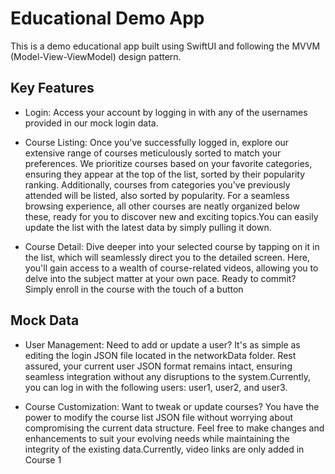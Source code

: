 # Educational Demo App

This is a demo educational app built using SwiftUI and following the MVVM (Model-View-ViewModel) design pattern.

## Key Features

- Login: Access your account by logging in with any of the usernames provided in our mock login data.

- Course Listing: Once you've successfully logged in, explore our extensive range of courses meticulously sorted to match your preferences. We prioritize courses based on your favorite categories, ensuring they appear at the top of the list, sorted by their popularity ranking. Additionally, courses from categories you've previously attended will be listed, also sorted by popularity. For a seamless browsing experience, all other courses are neatly organized below these, ready for you to discover new and exciting topics.You can easily update the list with the latest data by simply pulling it down.

- Course Detail: Dive deeper into your selected course by tapping on it in the list, which will seamlessly direct you to the detailed screen. Here, you'll gain access to a wealth of course-related videos, allowing you to delve into the subject matter at your own pace. Ready to commit? Simply enroll in the course with the touch of a button

## Mock Data

- User Management: Need to add or update a user? It's as simple as editing the login JSON file located in the networkData folder. Rest assured, your current user JSON format remains intact, ensuring seamless integration without any disruptions to the system.Currently, you can log in with the following users: user1, user2, and user3.

- Course Customization: Want to tweak or update courses? You have the power to modify the course list JSON file without worrying about compromising the current data structure. Feel free to make changes and enhancements to suit your evolving needs while maintaining the integrity of the existing data.Currently, video links are only added in Course 1
